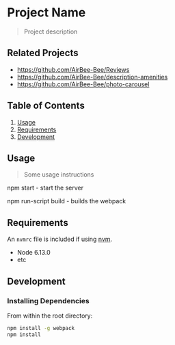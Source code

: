 # Project Name

> Project description

## Related Projects

  - https://github.com/AirBee-Bee/Reviews
  - https://github.com/AirBee-Bee/description-amenities
  - https://github.com/AirBee-Bee/photo-carousel

## Table of Contents

1. [Usage](#Usage)
1. [Requirements](#requirements)
1. [Development](#development)

## Usage

> Some usage instructions

npm start - start the server

npm run-script build - builds the webpack

## Requirements

An `nvmrc` file is included if using [nvm](https://github.com/creationix/nvm).

- Node 6.13.0
- etc

## Development

### Installing Dependencies

From within the root directory:

```sh
npm install -g webpack
npm install
```

